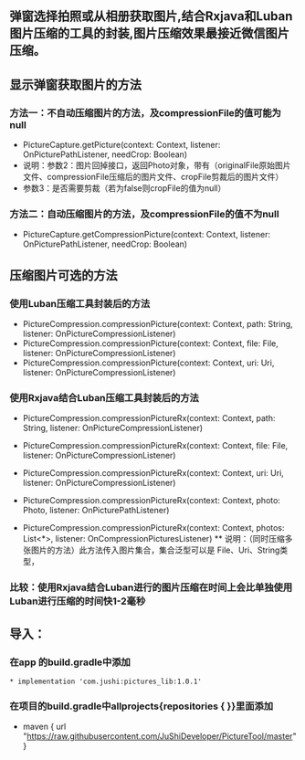 ## 弹窗选择拍照或从相册获取图片,结合Rxjava和Luban图片压缩的工具的封装,图片压缩效果最接近微信图片压缩。

## 显示弹窗获取图片的方法
### 方法一：不自动压缩图片的方法，及compressionFile的值可能为null
* PictureCapture.getPicture(context: Context, listener: OnPicturePathListener, needCrop: Boolean)
* 说明：参数2：图片回掉接口，返回Photo对象，带有（originalFile原始图片文件、compressionFile压缩后的图片文件、cropFile剪裁后的图片文件）
* 参数3：是否需要剪裁（若为false则cropFile的值为null）

### 方法二：自动压缩图片的方法，及compressionFile的值不为null
* PictureCapture.getCompressionPicture(context: Context, listener: OnPicturePathListener, needCrop: Boolean)

## 压缩图片可选的方法
### 使用Luban压缩工具封装后的方法
* PictureCompression.compressionPicture(context: Context, path: String, listener: OnPictureCompressionListener)
* PictureCompression.compressionPicture(context: Context, file: File, listener: OnPictureCompressionListener)
* PictureCompression.compressionPicture(context: Context, uri: Uri, listener: OnPictureCompressionListener)

### 使用Rxjava结合Luban压缩工具封装后的方法
* PictureCompression.compressionPictureRx(context: Context, path: String, listener: OnPictureCompressionListener)
* PictureCompression.compressionPictureRx(context: Context, file: File, listener: OnPictureCompressionListener)
* PictureCompression.compressionPictureRx(context: Context, uri: Uri, listener: OnPictureCompressionListener)
* PictureCompression.compressionPictureRx(context: Context, photo: Photo, listener: OnPicturePathListener)

* PictureCompression.compressionPictureRx(context: Context, photos: List<*>, listener: OnCompressionPicturesListener)
** 说明：（同时压缩多张图片的方法）此方法传入图片集合，集合泛型可以是 File、Uri、String类型，

### 比较：使用Rxjava结合Luban进行的图片压缩在时间上会比单独使用Luban进行压缩的时间快1-2毫秒

## 导入：
### 在app 的build.gradle中添加
    * implementation 'com.jushi:pictures_lib:1.0.1'

### 在项目的build.gradle中allprojects{repositories { }}里面添加
  * maven { url "https://raw.githubusercontent.com/JuShiDeveloper/PictureTool/master" }